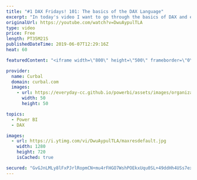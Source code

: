 ```yaml
---
title: "#1 DAX Fridays! 101: The basics of the DAX Language"
excerpt: "In today's video I want to go through the basics of DAX and explain basic pitfalls that you will fall into if you come from excel or are a business user. #daxfridays #dax #curbal   Have a great Friday!  Calculated column vs measure video: https://www.youtube.com/watch?v=SmXLgEHXSGc  Vertipag (DAX engine"
originalUrl: https://youtube.com/watch?v=DwuAypulTLA
type: video
price: Free
length: PT35M21S
publishedDateTime: 2019-06-07T12:29:16Z
heat: 60

featuredContent: "<iframe width=\"800\" height=\"500\" frameborder=\"0\" src=\"https://www.youtube.com/embed/DwuAypulTLA\" allow=\"accelerometer; autoplay; encrypted-media; gyroscope; picture-in-picture\" allowfullscreen></iframe>"

provider:
  name: Curbal
  domain: curbal.com
  images:
    - url: https://everyday-cc.github.io/powerbi/assets/images/organizations/curbal.com-50x50.jpg
      width: 50
      height: 50

topics:
  - Power BI
  - DAX

images:
  - url: https://i.ytimg.com/vi/DwuAypulTLA/maxresdefault.jpg
    width: 1280
    height: 720
    isCached: true

secured: "GvGJnLMLy8lFxPJrlRopmCN+mu4rFHGO7WshPOEkxUqu0SL+49ddHh4USs7exl+1jQ0gJDmy5V9OsXt3yQvwx/sB+I7nIOkgXcPLopInJ5luqUhhiY//9T8sctVZZtScMmwbnWkvPamY1WK+Jsg8B6N95sPG76dkU4Pb3l9MyjnU+FTtyUBJMrw3fwZky9yHPdNteHPAo8fwXjaGfPb4Wy/aBh5ZfNgJygFn2AXR0ZTElfu3OiYeAf8KA+UVjUoF8d1zPbePNE4Q8D+HFbXi5gfMR4yd/V6A9ujk/uBirqbOOmHgBk5qYV9laleifdYxQfbM+4eVRW7NgSD9d/dGSgPx851pLCT75b6kank9ArycY08WtDHv/AkwWa2akoooc/5MtC3MOcL0lKCgTmmx4E4d5l7yeBdUg85KBA7zMW4=;nHRg8bP0W1Y5Kmc5Fn/cJg=="
---
```


